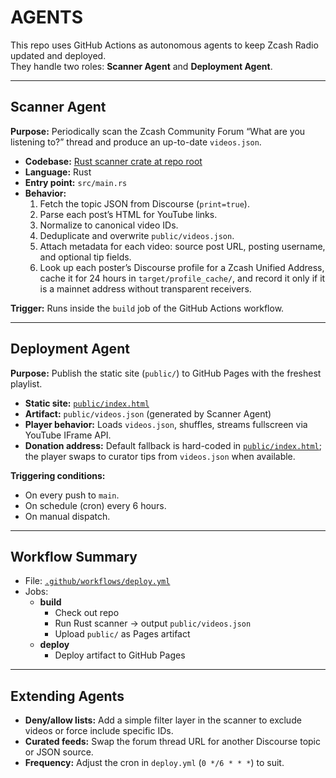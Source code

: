 # AGENTS

This repo uses GitHub Actions as autonomous agents to keep Zcash Radio updated and deployed.  
They handle two roles: **Scanner Agent** and **Deployment Agent**.

---

## Scanner Agent

**Purpose:** Periodically scan the Zcash Community Forum “What are you listening to?” thread and produce an up-to-date `videos.json`.

 - **Codebase:** [Rust scanner crate at repo root](./)
- **Language:** Rust
- **Entry point:** `src/main.rs`
- **Behavior:**
  1. Fetch the topic JSON from Discourse (`print=true`).
  2. Parse each post’s HTML for YouTube links.
  3. Normalize to canonical video IDs.
  4. Deduplicate and overwrite `public/videos.json`.
  5. Attach metadata for each video: source post URL, posting username, and optional tip fields.
  6. Look up each poster’s Discourse profile for a Zcash Unified Address, cache it for 24 hours in `target/profile_cache/`, and record it only if it is a mainnet address without transparent receivers.

**Trigger:** Runs inside the `build` job of the GitHub Actions workflow.

---

## Deployment Agent

**Purpose:** Publish the static site (`public/`) to GitHub Pages with the freshest playlist.

- **Static site:** [`public/index.html`](./public/index.html)
- **Artifact:** `public/videos.json` (generated by Scanner Agent)
- **Player behavior:** Loads `videos.json`, shuffles, streams fullscreen via YouTube IFrame API.
- **Donation address:** Default fallback is hard-coded in [`public/index.html`](./public/index.html); the player swaps to curator tips from `videos.json` when available.

**Triggering conditions:**
- On every push to `main`.
- On schedule (cron) every 6 hours.
- On manual dispatch.

---

## Workflow Summary

- File: [`.github/workflows/deploy.yml`](.github/workflows/deploy.yml)
- Jobs:
  - **build**
    - Check out repo
    - Run Rust scanner → output `public/videos.json`
    - Upload `public/` as Pages artifact
  - **deploy**
    - Deploy artifact to GitHub Pages

---

## Extending Agents

- **Deny/allow lists:** Add a simple filter layer in the scanner to exclude videos or force include specific IDs.
- **Curated feeds:** Swap the forum thread URL for another Discourse topic or JSON source.
- **Frequency:** Adjust the cron in `deploy.yml` (`0 */6 * * *`) to suit.
